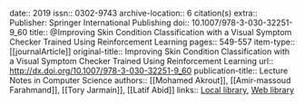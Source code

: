 date:: 2019
issn:: 0302-9743
archive-location:: 6 citation(s)
extra:: Publisher: Springer International Publishing
doi:: 10.1007/978-3-030-32251-9_60
title:: @Improving Skin Condition Classification with a Visual Symptom Checker Trained Using Reinforcement Learning
pages:: 549-557
item-type:: [[journalArticle]]
original-title:: Improving Skin Condition Classification with a Visual Symptom Checker Trained Using Reinforcement Learning
url:: http://dx.doi.org/10.1007/978-3-030-32251-9_60
publication-title:: Lecture Notes in Computer Science
authors:: [[Mohamed Akrout]], [[Amir-massoud Farahmand]], [[Tory Jarmain]], [[Latif Abid]]
links:: [Local library](zotero://select/library/items/UHM5UNSS), [Web library](https://www.zotero.org/users/8746250/items/UHM5UNSS)
